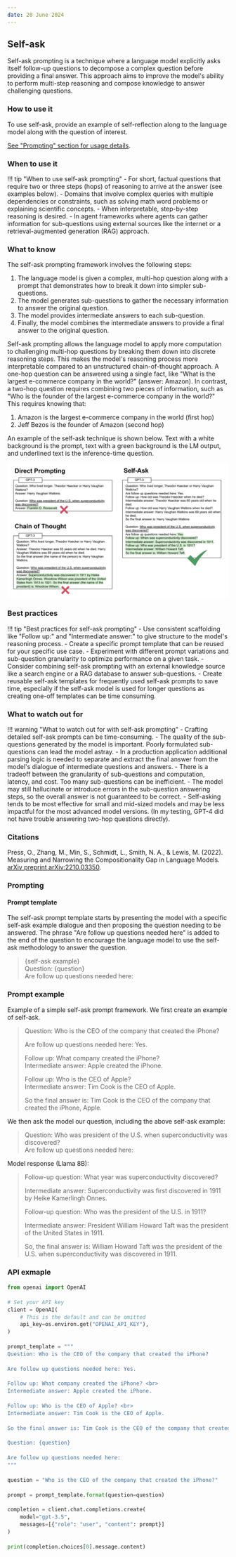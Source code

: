 ```yaml
---
date: 20 June 2024
---
```


## Self-ask
Self-ask prompting is a technique where a language model explicitly asks itself follow-up questions to decompose a complex question before providing a final answer. This approach aims to improve the model's ability to perform multi-step reasoning and compose knowledge to answer challenging questions.

### How to use it
To use self-ask, provide an example of self-reflection along to the language model along with the question of interest.

[See "Prompting" section for usage details](#prompting).

### When to use it
!!! tip "When to use self-ask prompting"
    - For short, factual questions that require two or three steps (hops) of reasoning to arrive at the answer (see examples below).
    - Domains that involve complex queries with multiple dependencies or constraints, such as solving math word problems or explaining scientific concepts.
    - When interpretable, step-by-step reasoning is desired.
    - In agent frameworks where agents can gather information for sub-questions using external sources like the internet or a retrieval-augmented generation (RAG) approach.

### What to know
The self-ask prompting framework involves the following steps:

1. The language model is given a complex, multi-hop question along with a prompt that demonstrates how to break it down into simpler sub-questions.
2. The model generates sub-questions to gather the necessary information to answer the original question.
3. The model provides intermediate answers to each sub-question.
4. Finally, the model combines the intermediate answers to provide a final answer to the original question.

Self-ask prompting allows the language model to apply more computation to challenging multi-hop questions by breaking them down into discrete reasoning steps. This makes the model's reasoning process more interpretable compared to an unstructured chain-of-thought approach. A one-hop question can be answered using a single fact, like "What is the largest e-commerce company in the world?" (answer: Amazon). In contrast, a two-hop question requires combining two pieces of information, such as "Who is the founder of the largest e-commerce company in the world?" This requires knowing that:

1. Amazon is the largest e-commerce company in the world (first hop)
2. Jeff Bezos is the founder of Amazon (second hop)

An example of the self-ask technique is shown below. Text with a white background is the prompt, text with a green background is the LM output, and underlined text is the inference-time question.

![An image of self-ask prompting contrasted with plain vanilla prompting and chain of thought.](../../images/zero_shot/self-ask.png)

### Best practices
!!! tip "Best practices for self-ask prompting"
    - Use consistent scaffolding like "Follow up:" and "Intermediate answer:" to give structure to the model's reasoning process.
    - Create a specific prompt template that can be reused for your specific use case.
    - Experiment with different prompt variations and sub-question granularity to optimize performance on a given task.
    - Consider combining self-ask prompting with an external knowledge source like a search engine or a RAG database to answer sub-questions.
    - Create reusable self-ask templates for frequently used self-ask prompts to save time, especially if the self-ask model is used for longer questions as creating one-off templates can be time consuming.


### What to watch out for
!!! warning "What to watch out for with self-ask prompting"
    - Crafting detailed self-ask prompts can be time-consuming.
    - The quality of the sub-questions generated by the model is important. Poorly formulated sub-questions can lead the model astray.
    - In a production application additional parsing logic is needed to separate and extract the final answer from the model's dialogue of intermediate questions and answers. 
    - There is a tradeoff between the granularity of sub-questions and computation, latency, and cost. Too many sub-questions can be inefficient.
    - The model may still hallucinate or introduce errors in the sub-question answering steps, so the overall answer is not guaranteed to be correct.
    - Self-asking tends to be most effective for small and mid-sized models and may be less impactful for the most advanced model versions. (In my testing, GPT-4 did not have trouble answering two-hop questions directly).


### Citations
Press, O., Zhang, M., Min, S., Schmidt, L., Smith, N. A., & Lewis, M. (2022). Measuring and Narrowing the Compositionality Gap in Language Models. [arXiv preprint arXiv:2210.03350](https://arxiv.org/abs/2210.03350).

### Prompting
#### Prompt template
The self-ask prompt template starts by presenting the model with a specific self-ask example dialogue and then proposing the question needing to be answered. The phrase "Are follow up questions needed here" is added to the end of the question to encourage the language model to use the self-ask methodology to answer the question.

> {self-ask example} <br>
> Question: {question} <br>
> Are follow up questions needed here:

### Prompt example
Example of a simple self-ask prompt framework. We first create an example of self-ask.
> Question: Who is the CEO of the company that created the iPhone?
> 
> Are follow up questions needed here: Yes.
> 
> Follow up: What company created the iPhone? <br>
> Intermediate answer: Apple created the iPhone.
> 
> Follow up: Who is the CEO of Apple? <br>
> Intermediate answer: Tim Cook is the CEO of Apple.
> 
> So the final answer is: Tim Cook is the CEO of the company that created the iPhone, Apple.

We then ask the model our question, including the above self-ask example:
> Question: Who was president of the U.S. when superconductivity
was discovered? <br>
> Are follow up questions needed here:

Model response (Llama 8B):
> Follow-up question: What year was superconductivity discovered?
>
> Intermediate answer: Superconductivity was first discovered in 1911 by Heike Kamerlingh Onnes.
>
> Follow-up question: Who was the president of the U.S. in 1911?
>
> Intermediate answer: President William Howard Taft was the president of the United States in 1911.
>
> So, the final answer is: William Howard Taft was the president of the U.S. when superconductivity was discovered in 1911.

### API exmaple
```python
from openai import OpenAI

# Set your API key
client = OpenAI(
    # This is the default and can be omitted
    api_key=os.environ.get("OPENAI_API_KEY"),
)

prompt_template = """
Question: Who is the CEO of the company that created the iPhone?

Are follow up questions needed here: Yes.

Follow up: What company created the iPhone? <br>
Intermediate answer: Apple created the iPhone.

Follow up: Who is the CEO of Apple? <br>
Intermediate answer: Tim Cook is the CEO of Apple.

So the final answer is: Tim Cook is the CEO of the company that created the iPhone, Apple.

Question: {question}

Are follow up questions needed here:
"""

question = "Who is the CEO of the company that created the iPhone?"

prompt = prompt_template.format(question=question)

completion = client.chat.completions.create(
    model="gpt-3.5",
    messages=[{"role": "user", "content": prompt}]
)

print(completion.choices[0].message.content)
```